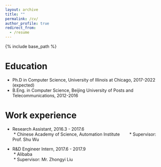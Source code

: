 ```yaml
---
layout: archive
title: ""
permalink: /cv/
author_profile: true
redirect_from:
  - /resume
---
```


{% include base_path %}

Education
======
* Ph.D in Computer Science, University of Illinois at Chicago, 2017-2022 (expected)
* B.Eng. in Computer Science, Beijing University of Posts and Telecommunications, 2012-2016    

Work experience
======
* Research Assistant, 2016.3 - 2017.6  
  * Chinese Academy of Science, Automation Institute       
  * Supervisor: Prof. Shu Wu  

* R&D Engineer Intern, 2017.6 - 2017.9  
  * Alibaba    
  * Supervisor: Mr. Zhongyi Liu  

